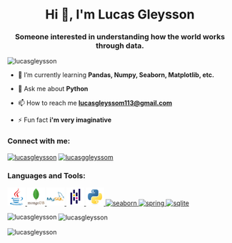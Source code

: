 <h1 align="center">Hi 👋, I'm Lucas Gleysson</h1>
<h3 align="center">Someone interested in understanding how the world works through data.</h3>

<p align="left"> <img src="https://komarev.com/ghpvc/?username=lucasgleysson&label=Profile%20views&color=0e75b6&style=flat" alt="lucasgleysson" /> </p>

- 🌱 I’m currently learning **Pandas, Numpy, Seaborn, Matplotlib, etc.**

- 💬 Ask me about **Python**

- 📫 How to reach me **lucasgleyssom113@gmail.com**

- ⚡ Fun fact **i'm very imaginative**

<h3 align="left">Connect with me:</h3>
<p align="left">
<a href="https://linkedin.com/in/lucasgleysson" target="blank"><img align="center" src="https://raw.githubusercontent.com/rahuldkjain/github-profile-readme-generator/master/src/images/icons/Social/linked-in-alt.svg" alt="lucasgleysson" height="30" width="40" /></a>
<a href="https://instagram.com/lucasggleyssom" target="blank"><img align="center" src="https://raw.githubusercontent.com/rahuldkjain/github-profile-readme-generator/master/src/images/icons/Social/instagram.svg" alt="lucasggleyssom" height="30" width="40" /></a>
</p>

<h3 align="left">Languages and Tools:</h3>
<p align="left"> <a href="https://www.java.com" target="_blank" rel="noreferrer"> <img src="https://raw.githubusercontent.com/devicons/devicon/master/icons/java/java-original.svg" alt="java" width="40" height="40"/> </a> <a href="https://www.mongodb.com/" target="_blank" rel="noreferrer"> <img src="https://raw.githubusercontent.com/devicons/devicon/master/icons/mongodb/mongodb-original-wordmark.svg" alt="mongodb" width="40" height="40"/> </a> <a href="https://www.mysql.com/" target="_blank" rel="noreferrer"> <img src="https://raw.githubusercontent.com/devicons/devicon/master/icons/mysql/mysql-original-wordmark.svg" alt="mysql" width="40" height="40"/> </a> <a href="https://pandas.pydata.org/" target="_blank" rel="noreferrer"> <img src="https://raw.githubusercontent.com/devicons/devicon/2ae2a900d2f041da66e950e4d48052658d850630/icons/pandas/pandas-original.svg" alt="pandas" width="40" height="40"/> </a> <a href="https://www.python.org" target="_blank" rel="noreferrer"> <img src="https://raw.githubusercontent.com/devicons/devicon/master/icons/python/python-original.svg" alt="python" width="40" height="40"/> </a> <a href="https://seaborn.pydata.org/" target="_blank" rel="noreferrer"> <img src="https://seaborn.pydata.org/_images/logo-mark-lightbg.svg" alt="seaborn" width="40" height="40"/> </a> <a href="https://spring.io/" target="_blank" rel="noreferrer"> <img src="https://www.vectorlogo.zone/logos/springio/springio-icon.svg" alt="spring" width="40" height="40"/> </a> <a href="https://www.sqlite.org/" target="_blank" rel="noreferrer"> <img src="https://www.vectorlogo.zone/logos/sqlite/sqlite-icon.svg" alt="sqlite" width="40" height="40"/> </a> </p>

<p><img align="left" src="https://github-readme-stats.vercel.app/api/top-langs?username=lucasgleysson&show_icons=true&locale=en&layout=compact" alt="lucasgleysson" /></p>

<p>&nbsp;<img align="center" src="https://github-readme-stats.vercel.app/api?username=lucasgleysson&show_icons=true&locale=en" alt="lucasgleysson" /></p>

<p><img align="center" src="https://github-readme-streak-stats.herokuapp.com/?user=lucasgleysson&" alt="lucasgleysson" /></p>

<!---
LucasGleysson/LucasGleysson is a ✨ special ✨ repository because its `README.md` (this file) appears on your GitHub profile.
You can click the Preview link to take a look at your changes.
--->
